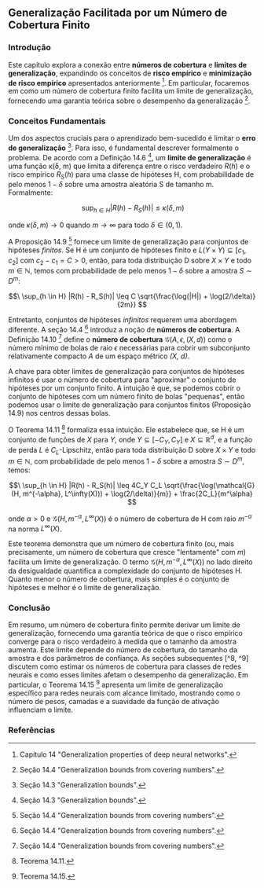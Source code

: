 ## Generalização Facilitada por um Número de Cobertura Finito

### Introdução
Este capítulo explora a conexão entre **números de cobertura** e **limites de generalização**, expandindo os conceitos de **risco empírico** e **minimização de risco empírico** apresentados anteriormente [^1]. Em particular, focaremos em como um número de cobertura finito facilita um limite de generalização, fornecendo uma garantia teórica sobre o desempenho da generalização [^6].

### Conceitos Fundamentais

Um dos aspectos cruciais para o aprendizado bem-sucedido é limitar o **erro de generalização** [^5]. Para isso, é fundamental descrever formalmente o problema. De acordo com a Definição 14.6 [^5], um **limite de generalização** é uma função к(δ, m) que limita a diferença entre o risco verdadeiro $R(h)$ e o risco empírico $R_S(h)$ para uma classe de hipóteses H, com probabilidade de pelo menos $1 - \delta$ sobre uma amostra aleatória S de tamanho m. Formalmente:

$$\
\sup_{h \in H} |R(h) - R_S(h)| \leq \kappa(\delta, m)
$$

onde $\kappa(\delta, m) \to 0$ quando $m \to \infty$ para todo $\delta \in (0, 1)$.

A Proposição 14.9 [^6] fornece um limite de generalização para conjuntos de hipóteses *finitos*. Se H é um conjunto de hipóteses finito e $L(Y \times Y) \subseteq [c_1, c_2]$ com $c_2 - c_1 = C > 0$, então, para toda distribuição D sobre $X \times Y$ e todo $m \in \mathbb{N}$, temos com probabilidade de pelo menos $1 - \delta$ sobre a amostra $S \sim D^m$:

$$\
\sup_{h \in H} |R(h) - R_S(h)| \leq C \sqrt{\frac{\log(|H|) + \log(2/\delta)}{2m}}
$$

Entretanto, conjuntos de hipóteses *infinitos* requerem uma abordagem diferente. A seção 14.4 [^6] introduz a noção de **números de cobertura**.  A Definição 14.10 [^6] define o **número de cobertura** $\mathcal{G}(A, \epsilon, (X, d))$ como o número mínimo de bolas de raio $\epsilon$ necessárias para cobrir um subconjunto relativamente compacto *A* de um espaço métrico *(X, d)*.

A chave para obter limites de generalização para conjuntos de hipóteses infinitos é usar o número de cobertura para "aproximar" o conjunto de hipóteses por um conjunto finito. A intuição é que, se podemos cobrir o conjunto de hipóteses com um número finito de bolas "pequenas", então podemos usar o limite de generalização para conjuntos finitos (Proposição 14.9) nos centros dessas bolas.

O Teorema 14.11 [^7] formaliza essa intuição. Ele estabelece que, se H é um conjunto de funções de $X$ para $Y$, onde $Y \subseteq [-C_Y, C_Y]$ e $X \subseteq \mathbb{R}^d$, e a função de perda $L$ é $C_L$-Lipschitz, então para toda distribuição D sobre $X \times Y$ e todo $m \in \mathbb{N}$, com probabilidade de pelo menos $1 - \delta$ sobre a amostra $S \sim D^m$, temos:

$$\
\sup_{h \in H} |R(h) - R_S(h)| \leq 4C_Y C_L \sqrt{\frac{\log(\mathcal{G}(H, m^{-\alpha}, L^\infty(X))) + \log(2/\delta)}{m}} + \frac{2C_L}{m^\alpha}
$$

onde $\alpha > 0$ e $\mathcal{G}(H, m^{-\alpha}, L^\infty(X))$ é o número de cobertura de H com raio $m^{-\alpha}$ na norma $L^\infty(X)$.

Este teorema demonstra que um número de cobertura finito (ou, mais precisamente, um número de cobertura que cresce "lentamente" com *m*) facilita um limite de generalização. O termo $\mathcal{G}(H, m^{-\alpha}, L^\infty(X))$ no lado direito da desigualdade quantifica a complexidade do conjunto de hipóteses H. Quanto menor o número de cobertura, mais simples é o conjunto de hipóteses e melhor é o limite de generalização.

### Conclusão

Em resumo, um número de cobertura finito permite derivar um limite de generalização, fornecendo uma garantia teórica de que o risco empírico converge para o risco verdadeiro à medida que o tamanho da amostra aumenta. Este limite depende do número de cobertura, do tamanho da amostra e dos parâmetros de confiança.  As seções subsequentes [^8, ^9] discutem como estimar os números de cobertura para classes de redes neurais e como esses limites afetam o desempenho da generalização.  Em particular, o Teorema 14.15 [^10] apresenta um limite de generalização específico para redes neurais com alcance limitado, mostrando como o número de pesos, camadas e a suavidade da função de ativação influenciam o limite.

### Referências
[^1]: Capítulo 14 "Generalization properties of deep neural networks".
[^5]: Seção 14.3 "Generalization bounds".
[^6]: Seção 14.4 "Generalization bounds from covering numbers".
[^7]: Teorema 14.11.
[^8]: Seção 14.5 "Covering numbers of deep neural networks".
[^9]: Lema 14.12.
[^10]: Teorema 14.15.

<!-- END -->